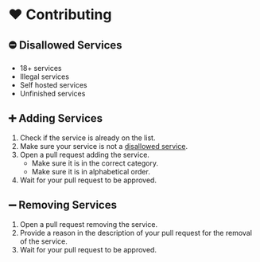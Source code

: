 # ❤️ Contributing

## ⛔ Disallowed Services
- 18+ services
- Illegal services
- Self hosted services
- Unfinished services

## ➕ Adding Services
1. Check if the service is already on the list.
2. Make sure your service is not a [disallowed service](https://github.com/free-for-life/free-for-life/blob/main/CONTRIBUTING.md#-disallowed-services).
3. Open a pull request adding the service.
    - Make sure it is in the correct category.
    - Make sure it is in alphabetical order.
4. Wait for your pull request to be approved.

## ➖ Removing Services
1. Open a pull request removing the service.
2. Provide a reason in the description of your pull request for the removal of the service.
3. Wait for your pull request to be approved.
